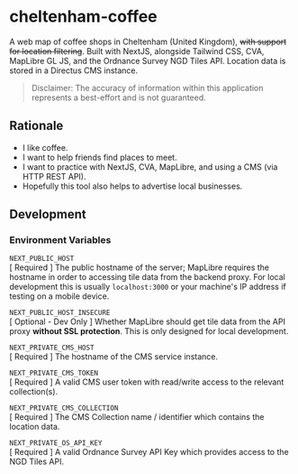 # cheltenham-coffee

A web map of coffee shops in Cheltenham (United Kingdom), ~~with support for location filtering~~. Built with NextJS, alongside Tailwind CSS, CVA, MapLibre GL JS, and the Ordnance Survey NGD Tiles API. Location data is stored in a Directus CMS instance.

> Disclaimer: The accuracy of information within this application represents a best-effort and is not guaranteed.

## Rationale

- I like coffee.
- I want to help friends find places to meet.
- I want to practice with NextJS, CVA, MapLibre, and using a CMS (via HTTP REST API).
- Hopefully this tool also helps to advertise local businesses.

## Development

### Environment Variables

`NEXT_PUBLIC_HOST` \
[ Required ] The public hostname of the server; MapLibre requires the hostname in order to accessing tile data from the backend proxy. For local development this is usually `localhost:3000` or your machine's IP address if testing on a mobile device.

`NEXT_PUBLIC_HOST_INSECURE` \
[ Optional - Dev Only ] Whether MapLibre should get tile data from the API proxy **without SSL protection**. This is only designed for local development.

`NEXT_PRIVATE_CMS_HOST` \
[ Required ] The hostname of the CMS service instance.

`NEXT_PRIVATE_CMS_TOKEN` \
[ Required ] A valid CMS user token with read/write access to the relevant collection(s).

`NEXT_PRIVATE_CMS_COLLECTION` \
[ Required ] The CMS Collection name / identifier which contains the location data.

`NEXT_PRIVATE_OS_API_KEY` \
[ Required ] A valid Ordnance Survey API Key which provides access to the NGD Tiles API.
